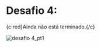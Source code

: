 # Desafio 4:

 {c:red}Ainda não está terminado.{/c}

![desafio 4_pt1](https://user-images.githubusercontent.com/60633445/178985841-abf346ed-7d2d-41f2-93ff-24645920a0c8.png)
